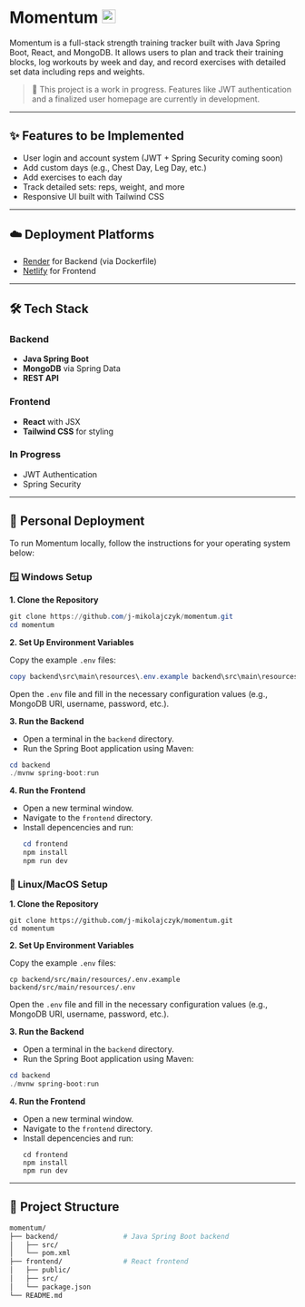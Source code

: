 # Momentum <img src="frontend/src/assets/favicon.ico" alt="Momentum Logo" width="24" height="24" />

Momentum is a full-stack strength training tracker built with Java Spring Boot, React, and MongoDB. It allows users to plan and track their training blocks, log workouts by week and day, and record exercises with detailed set data including reps and weights.

> 🚧 This project is a work in progress. Features like JWT authentication and a finalized user homepage are currently in development.

---

## ✨ Features to be Implemented

- User login and account system (JWT + Spring Security coming soon)
- Add custom days (e.g., Chest Day, Leg Day, etc.)
- Add exercises to each day
- Track detailed sets: reps, weight, and more
- Responsive UI built with Tailwind CSS
---
## ☁️ Deployment Platforms

- [Render](https://render.com/) for Backend (via Dockerfile)
- [Netlify](https://www.netlify.com/) for Frontend

---

## 🛠 Tech Stack

### Backend
- **Java Spring Boot**
- **MongoDB** via Spring Data
- **REST API**

### Frontend
- **React** with JSX
- **Tailwind CSS** for styling

### In Progress
- JWT Authentication
- Spring Security

---

## 🚀 Personal Deployment

To run Momentum locally, follow the instructions for your operating system below:

### 🪟 Windows Setup

**1. Clone the Repository**

```powershell
git clone https://github.com/j-mikolajczyk/momentum.git
cd momentum
```

**2. Set Up Environment Variables**

Copy the example ```.env``` files:

```powershell
copy backend\src\main\resources\.env.example backend\src\main\resources\.env   
```

Open the ```.env``` file and fill in the necessary configuration values (e.g., MongoDB URI, username, password, etc.).

**3. Run the Backend**

- Open a terminal in the ```backend``` directory.
- Run the Spring Boot application using Maven:

```powershell
cd backend
./mvnw spring-boot:run
```

**4. Run the Frontend**

- Open a new terminal window.
- Navigate to the ```frontend``` directory.
- Install depencencies and run:
  ```powershell
  cd frontend
  npm install
  npm run dev
  ```

### 🐧 Linux/MacOS Setup

**1. Clone the Repository**

```
git clone https://github.com/j-mikolajczyk/momentum.git
cd momentum
```

**2. Set Up Environment Variables**

Copy the example ```.env``` files:

```
cp backend/src/main/resources/.env.example backend/src/main/resources/.env
```

Open the ```.env``` file and fill in the necessary configuration values (e.g., MongoDB URI, username, password, etc.).

**3. Run the Backend**

- Open a terminal in the ```backend``` directory.
- Run the Spring Boot application using Maven:

```powershell
cd backend
./mvnw spring-boot:run
```

**4. Run the Frontend**

- Open a new terminal window.
- Navigate to the ```frontend``` directory.
- Install depencencies and run:
  ```
  cd frontend
  npm install
  npm run dev
  ```
---

## 📂 Project Structure

```bash
momentum/
├── backend/                # Java Spring Boot backend
│   ├── src/
│   └── pom.xml
├── frontend/               # React frontend
│   ├── public/
│   ├── src/
│   └── package.json
└── README.md
